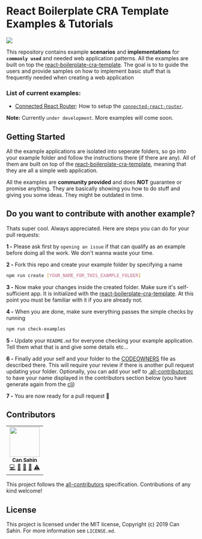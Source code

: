 # React Boilerplate CRA Template Examples & Tutorials

![](https://github.com/react-boilerplate/cra-template-examples/workflows/examples/badge.svg)

This repository contains example **scenarios** and **implementations** for **`commonly used`** and needed web application patterns. All the examples are built on top the [react-boilerplate-cra-template]. The goal is to to guide the users and provide samples on how to implement basic stuff that is frequently needed when creating a web application

### List of current examples:

- [Connected React Router](example_connected-react-router/): How to setup the [`connected-react-router`](https://github.com/supasate/connected-react-router).

**Note:** Currently `under development`. More examples will come soon.

## Getting Started

All the example applications are isolated into seperate folders, so go into your example folder and follow the instructions there (if there are any). All of them are built on top of the [react-boilerplate-cra-template], meaning that they are all a simple web application.

All the examples are **community provided** and does **NOT** guarantee or promise anything. They are basically showing you how to do stuff and giving you some ideas. They might be outdated in time.

## Do you want to contribute with another example?

Thats super cool. Always appreciated. Here are steps you can do for your pull requests:

**1 -** Please ask first by `opening an issue` if that can qualify as an example before doing all the work. We don't wanna waste your time.

**2 -** Fork this repo and create your example folder by specifying a name

```sh
npm run create [YOUR_NAME_FOR_THIS_EXAMPLE_FOLDER]
```

**3 -** Now make your changes inside the created folder. Make sure it's self-sufficient app. It is initialized with the [react-boilerplate-cra-template]. At this point you must be familiar with it if you are already not.

**4 -** When you are done, make sure everything passes the simple checks by running

```sh
npm run check-examples
```

**5 -** Update your `README.md` for everyone checking your example application. Tell them what that is and give some details etc...

**6 -** Finally add your self and your folder to the [CODEOWNERS](/.github/CODEOWNERS) file as described there. This will require your review if there is another pull request updating your folder. Optionally, you can add your self to [.all-contributorsrc](.all-contributorsrc) to have your name displayed in the contributors section below (you have generate again from the [cli](https://allcontributors.org/docs/en/cli/overview))

**7 -** You are now ready for a pull request 🥳

## Contributors

<!-- ALL-CONTRIBUTORS-LIST:START - Do not remove or modify this section -->
<!-- prettier-ignore-start -->
<!-- markdownlint-disable -->
<table>
  <tr>
    <td align="center"><a href="https://github.com/Can-Sahin"><img src="https://avatars2.githubusercontent.com/u/33245689" width="80px;" alt=""/><br /><sub><b>Can Sahin</b></sub></a><br /><a href="https://github.com/react-boilerplate/cra-template-examples/commits?author=Can-Sahin" title="Code">💻</a> <a href="https://github.com/react-boilerplate/cra-template-examples/commits?author=Can-Sahin" title="Documentation">📖</a> <a href="#ideas-Can-Sahin" title="Ideas, Planning, & Feedback">🤔</a> <a href="https://github.com/react-boilerplate/cra-template-examples/pulls?q=is%3Apr+reviewed-by%3ACan-Sahin" title="Reviewed Pull Requests">👀</a> <a href="https://github.com/react-boilerplate/cra-template-examples/commits?author=Can-Sahin" title="Tests">⚠️</a></td>
  </tr>
</table>

<!-- markdownlint-enable -->
<!-- prettier-ignore-end -->

<!-- ALL-CONTRIBUTORS-LIST:END -->

This project follows the [all-contributors](https://github.com/all-contributors/all-contributors) specification. Contributions of any kind welcome!

## License

This project is licensed under the MIT license, Copyright (c) 2019 Can Sahin.
For more information see `LICENSE.md`.

[react-boilerplate-cra-template]: https://github.com/react-boilerplate/react-boilerplate-cra-template
